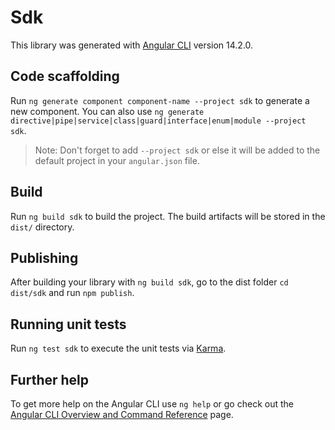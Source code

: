 # Sdk

This library was generated with [Angular CLI](https://github.com/angular/angular-cli) version 14.2.0.

## Code scaffolding

Run `ng generate component component-name --project sdk` to generate a new component. You can also use `ng generate directive|pipe|service|class|guard|interface|enum|module --project sdk`.
> Note: Don't forget to add `--project sdk` or else it will be added to the default project in your `angular.json` file. 

## Build

Run `ng build sdk` to build the project. The build artifacts will be stored in the `dist/` directory.

## Publishing

After building your library with `ng build sdk`, go to the dist folder `cd dist/sdk` and run `npm publish`.

## Running unit tests

Run `ng test sdk` to execute the unit tests via [Karma](https://karma-runner.github.io).

## Further help

To get more help on the Angular CLI use `ng help` or go check out the [Angular CLI Overview and Command Reference](https://angular.io/cli) page.
